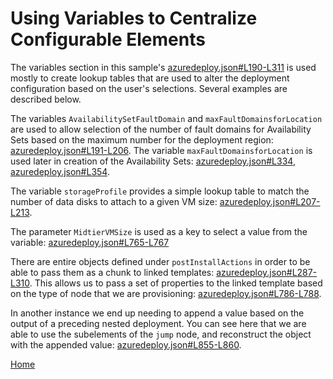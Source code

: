 # Using Variables to Centralize Configurable Elements

The variables section in this sample's [azuredeploy.json#L190-L311](../azuredeploy.json#L190-L311) is used mostly to create lookup tables that are used to alter the deployment configuration based on the user's selections.  Several examples are described below.

The variables `AvailabilitySetFaultDomain` and `maxFaultDomainsforLocation` are used to allow selection of the number of fault domains for Availability Sets based on the maximum number for the deployment region: [azuredeploy.json#L191-L206](../azuredeploy.json#L191-L206).  The variable `maxFaultDomainsforLocation` is used later in creation of the Availability Sets: [azuredeploy.json#L334](../azuredeploy.json#L334), [azuredeploy.json#L354](../azuredeploy.json#L354).

The variable `storageProfile` provides a simple lookup table to match the number of data disks to attach to a given VM size: [azuredeploy.json#L207-L213](../azuredeploy.json#L207-L213).

The parameter `MidtierVMSize` is used as a key to select a value from the variable: [azuredeploy.json#L765-L767](../azuredeploy.json#L765-L767)

There are entire objects defined under `postInstallActions` in order to be able to pass them as a chunk to linked templates: [azuredeploy.json#L287-L310](../azuredeploy.json#L287-L310). This allows us to pass a set of properties to the linked template based on the type of node that we are provisioning: [azuredeploy.json#L786-L788](../azuredeploy.json#L786-L788).

In another instance we end up needing to append a value based on the output of a preceding nested deployment.  You can see here that we are able to use the subelements of the `jump` node, and reconstruct the object with the appended value: [azuredeploy.json#L855-L860](../azuredeploy.json#L855-L860).

[Home](../README.md)